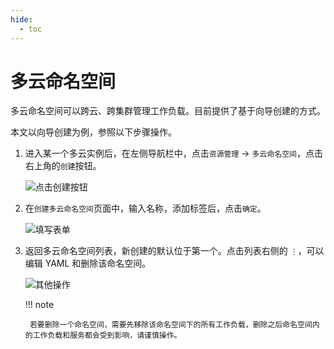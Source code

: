 ```yaml
---
hide:
  - toc
---
```


# 多云命名空间

多云命名空间可以跨云、跨集群管理工作负载。目前提供了基于向导创建的方式。

本文以向导创建为例，参照以下步骤操作。

1. 进入某一个多云实例后，在左侧导航栏中，点击`资源管理` -> `多云命名空间`，点击右上角的`创建`按钮。

    ![点击创建按钮](https://docs.daocloud.io/daocloud-docs-images/docs/kairship/images/ns01.png)

2. 在`创建多云命名空间`页面中，输入名称，添加标签后，点击`确定`。

    ![填写表单](https://docs.daocloud.io/daocloud-docs-images/docs/kairship/images/ns02.png)

3. 返回多云命名空间列表，新创建的默认位于第一个。点击列表右侧的 `⋮`，可以编辑 YAML 和删除该命名空间。

    ![其他操作](https://docs.daocloud.io/daocloud-docs-images/docs/kairship/images/ns03.png)

    !!! note

        若要删除一个命名空间，需要先移除该命名空间下的所有工作负载，删除之后命名空间内的工作负载和服务都会受到影响，请谨慎操作。
